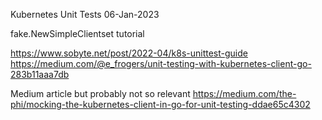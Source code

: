 Kubernetes Unit Tests
06-Jan-2023

fake.NewSimpleClientset tutorial

https://www.sobyte.net/post/2022-04/k8s-unittest-guide
https://medium.com/@e_frogers/unit-testing-with-kubernetes-client-go-283b11aaa7db


Medium article but probably not so relevant
https://medium.com/the-phi/mocking-the-kubernetes-client-in-go-for-unit-testing-ddae65c4302



